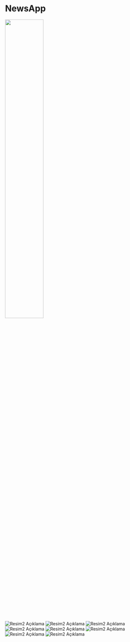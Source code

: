 # NewsApp
<img src="(https://github.com/kamuranozkan/NewsApp/blob/master/images/Simulator%20Screenshot%20-%20iPhone%2014%20Pro%20-%202023-10-11%20at%2013.04.52.png)https://github.com/kamuranozkan/NewsApp/blob/master/images/Simulator%20Screenshot%20-%20iPhone%2014%20Pro%20-%202023-10-11%20at%2013.04.52.png" width="50%" />

![Resim2 Açıklama]()
![Resim2 Açıklama](https://github.com/kamuranozkan/NewsApp/blob/master/images/Simulator%20Screenshot%20-%20iPhone%2014%20Pro%20-%202023-10-11%20at%2013.04.58.png)
![Resim2 Açıklama](https://github.com/kamuranozkan/NewsApp/blob/master/images/Simulator%20Screenshot%20-%20iPhone%2014%20Pro%20-%202023-10-11%20at%2013.05.03.png)
![Resim2 Açıklama](https://github.com/kamuranozkan/NewsApp/blob/master/images/Simulator%20Screenshot%20-%20iPhone%2014%20Pro%20-%202023-10-11%20at%2013.13.56.png)
![Resim2 Açıklama](https://github.com/kamuranozkan/NewsApp/blob/master/images/Simulator%20Screenshot%20-%20iPhone%2014%20Pro%20-%202023-10-11%20at%2013.14.00.png)
![Resim2 Açıklama](https://github.com/kamuranozkan/NewsApp/blob/master/images/Simulator%20Screenshot%20-%20iPhone%2014%20Pro%20-%202023-10-11%20at%2013.14.03.png)
![Resim2 Açıklama](https://github.com/kamuranozkan/NewsApp/blob/master/images/Simulator%20Screenshot%20-%20iPhone%2014%20Pro%20-%202023-10-11%20at%2013.14.07.png)
![Resim2 Açıklama](URL2)

